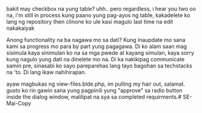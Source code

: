bakit may checkbox na yung table? uhh.. pero regardless, i hear you two oo na, i'm still in process kung paano yung pag-ayos ng table, kakadelete ko lang ng repository then clinone ko ule kasi magulo last time na edit nakakaiyak 


Anong functionality na ba nagawa mo sa dati? Kung inaupdate mo sana kami sa progress mo para by part yung pagagawa. Di ko alam saan mag sisimula kaya sinimulan ko na sa mga pwede at kayang simulan, kaya sorry kung nagulo yung dati na dinelete mo na. Di ka nakikipag communicate samin pre, sinasabi ko sayo pareparehas lang tayo bagohan sa techstacks na 'to. Di lang ikaw nahihirapan. 


ayaw magbukas ng view-files.blde.php, im pulling my hair out, salamat. gusto ko rin gawin sana yung pagpinili yung "approve" sa radio button inside the dialog window, malilipat na sya sa completed requirments.#   S E - M a i - C o p y  
 